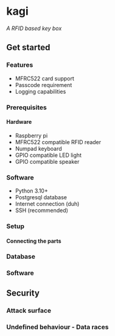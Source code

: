 # kagi

*A RFID based key box*


## Get started

### Features

- MFRC522 card support
- Passcode requirement
- Logging capabilities


### Prerequisites

#### Hardware

- Raspberry pi
- MFRC522 compatible RFID reader
- Numpad keyboard
- GPIO compatible LED light
- GPIO compatible speaker


### Software

- Python 3.10+
- Postgresql database
- Internet connection (duh)
- SSH (recommended)


### Setup

#### Connecting the parts



### Database



### Software



## Security



### Attack surface



### Undefined behaviour - Data races



